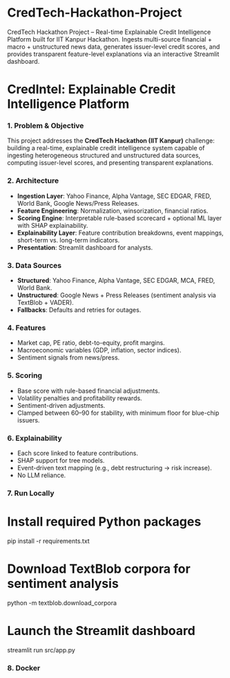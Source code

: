 # CredTech-Hackathon-Project
CredTech Hackathon Project – Real-time Explainable Credit Intelligence Platform built for IIT Kanpur Hackathon. Ingests multi-source financial + macro + unstructured news data, generates issuer-level credit scores, and provides transparent feature-level explanations via an interactive Streamlit dashboard.



# CredIntel: Explainable Credit Intelligence Platform

### 1. Problem & Objective
This project addresses the **CredTech Hackathon (IIT Kanpur)** challenge: building a real-time, explainable credit intelligence system capable of ingesting heterogeneous structured and unstructured data sources, computing issuer-level scores, and presenting transparent explanations.

### 2. Architecture
- **Ingestion Layer**: Yahoo Finance, Alpha Vantage, SEC EDGAR, FRED, World Bank, Google News/Press Releases.  
- **Feature Engineering**: Normalization, winsorization, financial ratios.  
- **Scoring Engine**: Interpretable rule-based scorecard + optional ML layer with SHAP explainability.  
- **Explainability Layer**: Feature contribution breakdowns, event mappings, short-term vs. long-term indicators.  
- **Presentation**: Streamlit dashboard for analysts.

### 3. Data Sources
- **Structured**: Yahoo Finance, Alpha Vantage, SEC EDGAR, MCA, FRED, World Bank.  
- **Unstructured**: Google News + Press Releases (sentiment analysis via TextBlob + VADER).  
- **Fallbacks**: Defaults and retries for outages.

### 4. Features
- Market cap, PE ratio, debt-to-equity, profit margins.  
- Macroeconomic variables (GDP, inflation, sector indices).  
- Sentiment signals from news/press.  

### 5. Scoring
- Base score with rule-based financial adjustments.  
- Volatility penalties and profitability rewards.  
- Sentiment-driven adjustments.  
- Clamped between 60–90 for stability, with minimum floor for blue-chip issuers.

### 6. Explainability
- Each score linked to feature contributions.  
- SHAP support for tree models.  
- Event-driven text mapping (e.g., debt restructuring → risk increase).  
- No LLM reliance.

### 7. Run Locally
# Install required Python packages
pip install -r requirements.txt

# Download TextBlob corpora for sentiment analysis
python -m textblob.download_corpora

# Launch the Streamlit dashboard
streamlit run src/app.py

### 8. Docker


